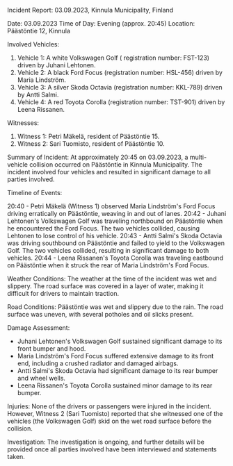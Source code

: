 Incident Report: 03.09.2023, Kinnula Municipality, Finland

Date: 03.09.2023
Time of Day: Evening (approx. 20:45)
Location: Päästöntie 12, Kinnula

Involved Vehicles:

1. Vehicle 1: A white Volkswagen Golf ( registration number: FST-123) driven by Juhani Lehtonen.
2. Vehicle 2: A black Ford Focus (registration number: HSL-456) driven by Maria Lindström.
3. Vehicle 3: A silver Skoda Octavia (registration number: KKL-789) driven by Antti Salmi.
4. Vehicle 4: A red Toyota Corolla (registration number: TST-901) driven by Leena Rissanen.

Witnesses:

1. Witness 1: Petri Mäkelä, resident of Päästöntie 15.
2. Witness 2: Sari Tuomisto, resident of Päästöntie 10.

Summary of Incident:
At approximately 20:45 on 03.09.2023, a multi-vehicle collision occurred on Päästöntie in Kinnula Municipality. The incident involved four vehicles and resulted in significant damage to all parties involved.

Timeline of Events:

20:40 - Petri Mäkelä (Witness 1) observed Maria Lindström's Ford Focus driving erratically on Päästöntie, weaving in and out of lanes.
20:42 - Juhani Lehtonen's Volkswagen Golf was traveling northbound on Päästöntie when he encountered the Ford Focus. The two vehicles collided, causing Lehtonen to lose control of his vehicle.
20:43 - Antti Salmi's Skoda Octavia was driving southbound on Päästöntie and failed to yield to the Volkswagen Golf. The two vehicles collided, resulting in significant damage to both vehicles.
20:44 - Leena Rissanen's Toyota Corolla was traveling eastbound on Päästöntie when it struck the rear of Maria Lindström's Ford Focus.

Weather Conditions:
The weather at the time of the incident was wet and slippery. The road surface was covered in a layer of water, making it difficult for drivers to maintain traction.

Road Conditions:
Päästöntie was wet and slippery due to the rain. The road surface was uneven, with several potholes and oil slicks present.

Damage Assessment:

* Juhani Lehtonen's Volkswagen Golf sustained significant damage to its front bumper and hood.
* Maria Lindström's Ford Focus suffered extensive damage to its front end, including a crushed radiator and damaged airbags.
* Antti Salmi's Skoda Octavia had significant damage to its rear bumper and wheel wells.
* Leena Rissanen's Toyota Corolla sustained minor damage to its rear bumper.

Injuries:
None of the drivers or passengers were injured in the incident. However, Witness 2 (Sari Tuomisto) reported that she witnessed one of the vehicles (the Volkswagen Golf) skid on the wet road surface before the collision.

Investigation:
The investigation is ongoing, and further details will be provided once all parties involved have been interviewed and statements taken.